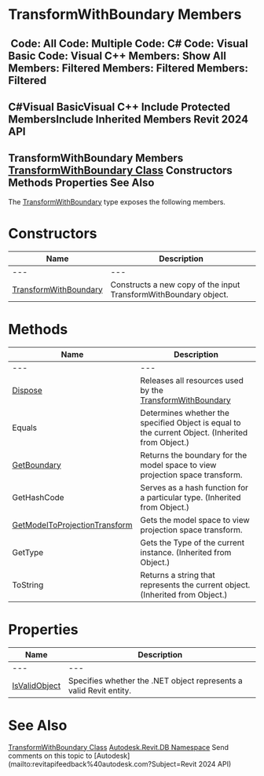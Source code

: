 # TransformWithBoundary Members

﻿
 Code: All Code: Multiple Code: C# Code: Visual Basic Code: Visual C++  Members: Show All Members: Filtered Members: Filtered Members: Filtered   
---  
C#Visual BasicVisual C++
Include Protected MembersInclude Inherited Members
Revit 2024 API  
---  
TransformWithBoundary Members  
[TransformWithBoundary Class](5d7db6ff-8538-2c84-8e39-d683e0de9ca5.md "TransformWithBoundary Class") Constructors Methods Properties See Also  
---  
The [TransformWithBoundary](5d7db6ff-8538-2c84-8e39-d683e0de9ca5.md "TransformWithBoundary Class") type exposes the following members.
# Constructors
| Name | Description |
| --- | --- |
| --- | --- | --- |
| [TransformWithBoundary](2cddb515-353f-5d9b-3086-a46c1b6ef4aa.md "TransformWithBoundary Constructor") | Constructs a new copy of the input TransformWithBoundary object. |

# Methods
| Name | Description |
| --- | --- |
| --- | --- | --- |
| [Dispose](0112341c-c3a9-2aab-5c99-51f3fb91b8e7.md "Dispose Method") | Releases all resources used by the [TransformWithBoundary](5d7db6ff-8538-2c84-8e39-d683e0de9ca5.md "TransformWithBoundary Class") |
| Equals | Determines whether the specified Object is equal to the current Object. (Inherited from Object.) |
| [GetBoundary](5f38a440-a539-f5b0-2b48-1aefb8bf03a4.md "GetBoundary Method") | Returns the boundary for the model space to view projection space transform. |
| GetHashCode | Serves as a hash function for a particular type.  (Inherited from Object.) |
| [GetModelToProjectionTransform](1742945f-53f5-1843-8781-6f4c7d363788.md "GetModelToProjectionTransform Method") | Gets the model space to view projection space transform. |
| GetType | Gets the Type of the current instance. (Inherited from Object.) |
| ToString | Returns a string that represents the current object. (Inherited from Object.) |

# Properties
| Name | Description |
| --- | --- |
| --- | --- | --- |
| [IsValidObject](e79950d2-d0c4-5579-23e1-637d2ea17257.md "IsValidObject Property") | Specifies whether the .NET object represents a valid Revit entity. |

# See Also
[TransformWithBoundary Class](5d7db6ff-8538-2c84-8e39-d683e0de9ca5.md "TransformWithBoundary Class")
[Autodesk.Revit.DB Namespace](87546ba7-461b-c646-cbb1-2cb8f5bff8b2.md "Autodesk.Revit.DB Namespace")
Send comments on this topic to [Autodesk](mailto:revitapifeedback%40autodesk.com?Subject=Revit 2024 API)